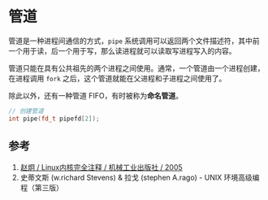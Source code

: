 # 管道

管道是一种进程间通信的方式，`pipe` 系统调用可以返回两个文件描述符，其中前一个用于读，后一个用于写，那么读进程就可以读取写进程写入的内容。

管道只能在具有公共祖先的两个进程之间使用。通常，一个管道由一个进程创建，在进程调用 `fork` 之后，这个管道就能在父进程和子进程之间使用了。

除此以外，还有一种管道 FIFO，有时被称为**命名管道**。

```c++
// 创建管道
int pipe(fd_t pipefd[2]);
```

## 参考

1. [赵炯 / Linux内核完全注释 / 机械工业出版社 / 2005](https://book.douban.com/subject/1231236/)
2. 史蒂文斯 (w.richard Stevens) & 拉戈 (stephen A.rago) - UNIX 环境高级编程（第三版）

